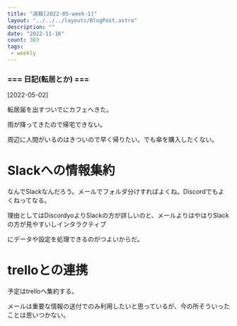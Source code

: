 ```yaml
---
title: "週報[2022-05-week-1]"
layout: "../../../layouts/BlogPost.astro"
description: ""
date: "2022-11-16"
count: 303
tags:
 - weekly
---
```





### === 日記(転居とか) ===

[2022-05-02]

転居届を出すついでにカフェへきた。

雨が降ってきたので帰宅できない。

周辺に人間がいるのはきついので早く帰りたい。でも傘を購入したくない。

# Slackへの情報集約

なんでSlackなんだろう。メールでフォルダ分けすればよくね。Discordでもよくねってなる。

理由としてはDiscordyoよりSlackの方が詳しいのと、メールよりはやはりSlackの方が見やすいしインタラクティブ

にデータや設定を処理できるのがつよいからだ。

# trelloとの連携

予定はtrelloへ集約する。

メールは重要な情報の送付でのみ利用したいと思っているが、今の所そういったことは思いつかない。

